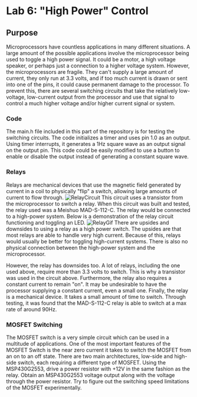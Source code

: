 # Lab 6: "High Power" Control
## Purpose
Microprocessors have countless applications in many different situations. A large amount of the possible applications involve the microprocessor being used to toggle a high power signal. It could be a motor, a high voltage speaker, or perhaps just a connection to a higher voltage system. However, the microprocessors are fragile. They can't supply a large amount of current, they only run at 3.3 volts, and if too much current is drawn or sent into one of the pins, it could cause permanent damage to the processor. To prevent this, there are several switching circuits that take the relatively low-voltage, low-current output from the processor and use that signal to control a much higher voltage and/or higher current signal or system.

### Code
The main.h file included in this part of the repository is for testing the switching circuits. The code initializes a timer and uses pin 1.0 as an output. Using timer interrupts, it generates a 1Hz square wave as an output signal on the output pin. This code could be easily modified to use a button to enable or disable the output instead of generating a constant square wave.

### Relays
Relays are mechanical devices that use the magnetic field generated by current in a coil to physically "flip" a switch, allowing large amounts of current to flow through.
![RelayCircuit]()
This circuit uses a transistor from the microprocessor to switch a relay. When this circuit was built and tested, the relay used was a Meishuo MAD-S-112-C. The relay would be connected to a high-power system. Below is a demonstration of the relay circuit functioning and toggling an LED.
![RelayGif]()
There are upsides and downsides to using a relay as a high power switch. The upsides are that most relays are able to handle very high current. Because of this, relays would usually be better for toggling high-current systems. There is also no physical connection between the high-power system and the microprocessor.

However, the relay has downsides too. A lot of relays, including the one used above, require more than 3.3 volts to switch. This is why a transistor was used in the circuit above. Furthermore, the relay also requires a constant current to remain "on". It may be undesirable to have the processor supplying a constant current, even a small one. Finally, the relay is a mechanical device. It takes a small amount of time to switch. Through testing, it was found that the MAD-S-112-C relay is able to switch at a max rate of around 90Hz.

### MOSFET Switching


The MOSFET switch is a very simple circuit which can be used in a multitude of applications. One of the most important features of the MOSFET Switch is 
the near zero current it takes to switch the MOSFET from an on to an off state. There are two main architectures, low-side and high-side switch, each 
requiring a different type of MOSFET. Using the MSP430G2553, drive a power resistor with +12V in the same fashion as the relay. Obtain an MSP430G2553 
voltage output along with the voltage through the power resistor. Try to figure out the switching speed limitations of the MOSFET experimentally.